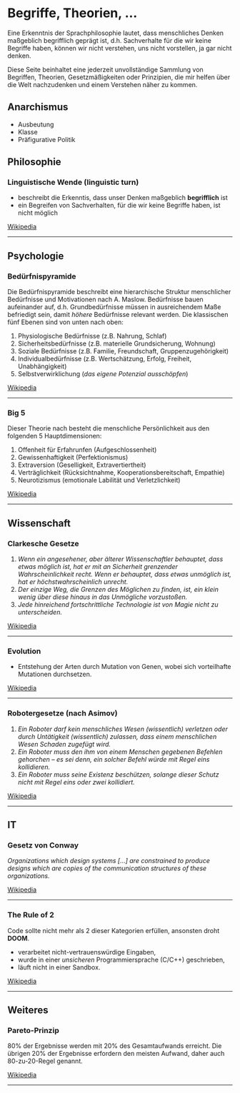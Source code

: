 # Begriffe, Theorien, ...
Eine Erkenntnis der Sprachphilosophie lautet, dass menschliches Denken maßgeblich begrifflich geprägt ist, d.h.
Sachverhalte für die wir keine Begriffe haben, können wir nicht verstehen, uns nicht vorstellen, ja gar nicht denken.

Diese Seite beinhaltet eine jederzeit unvollständige Sammlung von Begriffen, Theorien, Gesetzmäßigkeiten oder
Prinzipien, die mir helfen über die Welt nachzudenken und einem Verstehen näher zu kommen.

## Anarchismus
- Ausbeutung
- Klasse
- Präfigurative Politik

## Philosophie
### Linguistische Wende (linguistic turn)
- beschreibt die Erkenntis, dass unser Denken maßgeblich **begrifflich** ist
- ein Begreifen von Sachverhalten, für die wir keine Begriffe haben, ist nicht möglich

[Wikipedia](https://de.wikipedia.org/wiki/Linguistische_Wende)

---

## Psychologie
### Bedürfnispyramide
Die Bedürfnispyramide beschreibt eine hierarchische Struktur menschlicher Bedürfnisse und Motivationen nach A. Maslow.
Bedürfnisse bauen aufeinander auf, d.h. Grundbedürfnisse müssen in ausreichendem Maße befriedigt sein, damit *höhere*
Bedürfnisse relevant werden. Die klassischen fünf Ebenen sind von unten nach oben: 
1. Physiologische Bedürfnisse (z.B. Nahrung, Schlaf)
2. Sicherheitsbedürfnisse (z.B. materielle Grundsicherung, Wohnung)
3. Soziale Bedürfnisse (z.B. Familie, Freundschaft, Gruppenzugehörigkeit)
4. Individualbedürfnisse (z.B. Wertschätzung, Erfolg, Freiheit, Unabhängigkeit)
5. Selbstverwirklichung (*das eigene Potenzial ausschöpfen*)

[Wikipedia](https://de.wikipedia.org/wiki/Maslowsche_Bed%C3%BCrfnishierarchie)

---

### Big 5
Dieser Theorie nach besteht die menschliche Persönlichkeit aus den folgenden 5 Hauptdimensionen:
1. Offenheit für Erfahrunfen (Aufgeschlossenheit)
2. Gewissenhaftigkeit (Perfektionismus)
3. Extraversion (Geselligkeit, Extravertiertheit)
4. Verträglichkeit (Rücksichtnahme, Kooperationsbereitschaft, Empathie)
5. Neurotizismus (emotionale Labilität und Verletzlichkeit)

[Wikipedia](https://de.wikipedia.org/wiki/Big_Five_(Psychologie))

---

## Wissenschaft
### Clarkesche Gesetze
1. _Wenn ein angesehener, aber älterer Wissenschaftler behauptet, dass etwas möglich ist, hat er mit an Sicherheit grenzender Wahrscheinlichkeit recht. Wenn er behauptet, dass etwas unmöglich ist, hat er höchstwahrscheinlich unrecht._
2. _Der einzige Weg, die Grenzen des Möglichen zu finden, ist, ein klein wenig über diese hinaus in das Unmögliche vorzustoßen._
3. _Jede hinreichend fortschrittliche Technologie ist von Magie nicht zu unterscheiden._

[Wikipedia](https://de.wikipedia.org/wiki/Clarkesche_Gesetze)

---

### Evolution
- Entstehung der Arten durch Mutation von Genen, wobei sich vorteilhafte Mutationen durchsetzen.

[Wikipedia](https://de.wikipedia.org/wiki/Evolution)

---

### Robotergesetze (nach Asimov)
1. _Ein Roboter darf kein menschliches Wesen (wissentlich) verletzen oder durch Untätigkeit (wissentlich) zulassen, dass einem menschlichen Wesen Schaden zugefügt wird._
2. _Ein Roboter muss den ihm von einem Menschen gegebenen Befehlen gehorchen – es sei denn, ein solcher Befehl würde mit Regel eins kollidieren._
3. _Ein Roboter muss seine Existenz beschützen, solange dieser Schutz nicht mit Regel eins oder zwei kollidiert._

[Wikipedia](https://de.wikipedia.org/wiki/Robotergesetze)

---

## IT
### Gesetz von Conway
_Organizations which design systems […] are constrained to produce designs which are copies of the communication structures of these organizations._

[Wikipedia](https://de.wikipedia.org/wiki/Gesetz_von_Conway)

---

### The Rule of 2
Code sollte nicht mehr als 2 dieser Kategorien erfüllen, ansonsten droht **DOOM**.
- verarbeitet nicht-vertrauenswürdige Eingaben,
- wurde in einer *unsicheren* Programmiersprache (C/C++) geschrieben,
- läuft nicht in einer Sandbox.

[Wikipedia](https://chromium.googlesource.com/chromium/src/+/refs/heads/main/docs/security/rule-of-2.md)

---

## Weiteres
### Pareto-Prinzip
80% der Ergebnisse werden mit 20% des Gesamtaufwands erreicht. Die übrigen 20% der Ergebnisse erfordern den meisten
Aufwand, daher auch 80-zu-20-Regel genannt.

[Wikipedia](https://de.wikipedia.org/wiki/Paretoprinzip)

---
